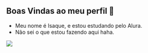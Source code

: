 ## Boas Vindas ao meu perfil 👋

- Meu nome é Isaque, e estou estudando pelo Alura.
- Não sei o que estou fazendo aqui haha. 

![](https://media1.tenor.com/m/9XM0BSPus3wAAAAC/toxiqueney-mannequinney.gif)
  
